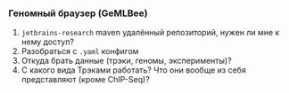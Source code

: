 ### Геномный браузер (GeMLBee)

1. `jetbrains-research` maven удалённый репозиторий, нужен ли мне к нему доступ?
2. Разобраться с `.yaml` конфигом
3. Откуда брать данные (трэки, геномы, эксперименты)?
4. С какого вида Трэками работать? Что они вообще из себя представляют (кроме ChIP-Seq)?
